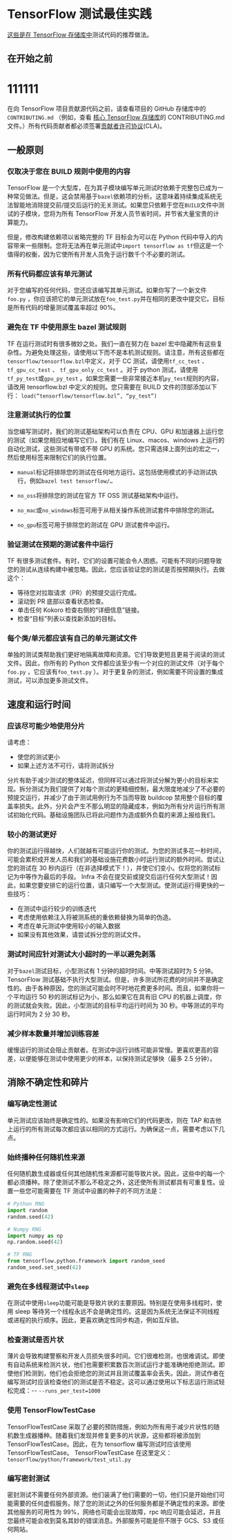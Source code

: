 # TensorFlow 测试最佳实践

[这些是在 TensorFlow 存储库中](https://github.com/tensorflow/tensorflow)测试代码的推荐做法。

## 在开始之前

# 111111

在向 TensorFlow 项目贡献源代码之前，请查看项目的 GitHub 存储库中的`CONTRIBUTING.md` （例如，查看 [核心 TensorFlow 存储库](https://github.com/tensorflow/tensorflow/blob/master/CONTRIBUTING.md)的 CONTRIBUTING.md 文件。）所有代码贡献者都必须签署[贡献者许可协议](https://cla.developers.google.com/clas)(CLA)。

## 一般原则

### 仅取决于您在 BUILD 规则中使用的内容

TensorFlow 是一个大型库，在为其子模块编写单元测试时依赖于完整包已成为一种常见做法。但是，这会禁用基于`bazel`依赖项的分析。这意味着持续集成系统无法智能地消除提交前/提交后运行的无关测试。如果您只依赖于您在`BUILD`文件中测试的子模块，您将为所有 TensorFlow 开发人员节省时间，并节省大量宝贵的计算能力。

但是，修改构建依赖项以省略完整的 TF 目标会为可以在 Python 代码中导入的内容带来一些限制。您将无法再在单元测试中`import tensorflow as tf`但这是一个值得的权衡，因为它使所有开发人员免于运行数千个不必要的测试。

### 所有代码都应该有单元测试

对于您编写的任何代码，您还应该编写其单元测试。如果你写了一个新文件`foo.py` ，你应该把它的单元测试放在`foo_test.py`并在相同的更改中提交它。目标是所有代码的增量测试覆盖率超过 90%。

### 避免在 TF 中使用原生 bazel 测试规则

TF 在运行测试时有很多微妙之处。我们一直在努力在 bazel 宏中隐藏所有这些复杂性。为避免处理这些，请使用以下而不是本机测试规则。请注意，所有这些都在`tensorflow/tensorflow.bzl`中定义，对于 CC 测试，请使用`tf_cc_test` 、 `tf_gpu_cc_test` 、 `tf_gpu_only_cc_test` 。对于 python 测试，请使用`tf_py_test`或`gpu_py_test` 。如果您需要一些非常接近本机`py_test`规则的内容，请改用 tensorflow.bzl 中定义的规则。您只需要在 BUILD 文件的顶部添加以下行： `load(“tensorflow/tensorflow.bzl”, “py_test”)`

### 注意测试执行的位置

当您编写测试时，我们的测试基础架构可以负责在 CPU、GPU 和加速器上运行您的测试（如果您相应地编写它们）。我们有在 Linux、macos、windows 上运行的自动化测试，这些测试有带或不带 GPU 的系统。您只需选择上面列出的宏之一，然后使用标签来限制它们的执行位置。

- `manual`标记将排除您的测试在任何地方运行。这包括使用模式的手动测试执行，例如`bazel test tensorflow/…`

- `no_oss`将排除您的测试在官方 TF OSS 测试基础架构中运行。

- `no_mac`或`no_windows`标签可用于从相关操作系统测试套件中排除您的测试。

- `no_gpu`标签可用于排除您的测试在 GPU 测试套件中运行。

### 验证测试在预期的测试套件中运行

TF 有很多测试套件。有时，它们的设置可能会令人困惑。可能有不同的问题导致您的测试从连续构建中被忽略。因此，您应该验证您的测试是否按预期执行。去做这个：

- 等待您对拉取请求（PR）的预提交运行完成。
- 滚动到 PR 底部以查看状态检查。
- 单击任何 Kokoro 检查右侧的“详细信息”链接。
- 检查“目标”列表以查找新添加的目标。

### 每个类/单元都应该有自己的单元测试文件

单独的测试类帮助我们更好地隔离故障和资源。它们导致更短且更易于阅读的测试文件。因此，你所有的 Python 文件都应该至少有一个对应的测试文件（对于每个`foo.py` ，它应该有`foo_test.py` ）。对于更复杂的测试，例如需要不同设置的集成测试，可以添加更多测试文件。

## 速度和运行时间

### 应该尽可能少地使用分片

请考虑：

- 使您的测试更小
- 如果上述方法不可行，请将测试拆分

分片有助于减少测试的整体延迟，但同样可以通过将测试分解为更小的目标来实现。拆分测试为我们提供了对每个测试的更精细控制，最大限度地减少了不必要的预提交运行，并减少了由于测试用例行为不当而导致 buildcop 禁用整个目标的覆盖率损失。此外，分片会产生不那么明显的隐藏成本，例如为所有分片运行所有测试初始化代码。基础设施团队已将此问题作为造成额外负载的来源上报给我们。

### 较小的测试更好

你的测试运行得越快，人们就越有可能运行你的测试。为您的测试多花一秒时间，可能会累积成开发人员和我们的基础设施花费数小时运行测试的额外时间。尝试让您的测试在 30 秒内运行（在非选择模式下！），并使它们变小。仅将您的测试标记为中等作为最后的手段。 Infra 不会在提交前或提交后运行任何大型测试！因此，如果您要安排它的运行位置，请只编写一个大型测试。使测试运行得更快的一些技巧：

- 在测试中运行较少的训练迭代
- 考虑使用依赖注入将被测系统的重依赖替换为简单的伪造。
- 考虑在单元测试中使用较小的输入数据
- 如果没有其他效果，请尝试拆分您的测试文件。

### 测试时间应针对测试大小超时的一半以避免剥落

对于`bazel`测试目标，小型测试有 1 分钟的超时时间。中等测试超时为 5 分钟。 TensorFlow 测试基础不执行大型测试。但是，许多测试所花费的时间并不是确定性的。由于各种原因，您的测试可能会时不时地花费更多时间。而且，如果你将一个平均运行 50 秒的测试标记为小，那么如果它在具有旧 CPU 的机器上调度，你的测试就会失败。因此，小型测试的目标平均运行时间为 30 秒。中等测试的平均运行时间为 2 分 30 秒。

### 减少样本数量并增加训练容差

缓慢运行的测试会阻止贡献者。在测试中运行训练可能非常慢。更喜欢更高的容差，以便能够在测试中使用更少的样本，以保持测试足够快（最多 2.5 分钟）。

## 消除不确定性和碎片

### 编写确定性测试

单元测试应该始终是确定性的。如果没有影响它们的代码更改，则在 TAP 和吉他上运行的所有测试每次都应该以相同的方式运行。为确保这一点，需要考虑以下几点。

### 始终播种任何随机性来源

任何随机数生成器或任何其他随机性来源都可能导致片状。因此，这些中的每一个都必须播种。除了使测试不那么不稳定之外，这还使所有测试都具有可重复性。设置一些您可能需要在 TF 测试中设置的种子的不同方法是：

```python
# Python RNG
import random
random.seed(42)

# Numpy RNG
import numpy as np
np.random.seed(42)

# TF RNG
from tensorflow.python.framework import random_seed
random_seed.set_seed(42)
```

### 避免在多线程测试中`sleep`

在测试中使用`sleep`功能可能是导致片状的主要原因。特别是在使用多线程时，使用 sleep 等待另一个线程永远不会是确定性的。这是因为系统无法保证不同线程或进程的执行顺序。因此，更喜欢确定性同步构造，例如互斥锁。

### 检查测试是否片状

薄片会导致构建警察和开发人员损失很多时间。它们很难检测，也很难调试。即使有自动系统来检测片状，他们也需要积累数百次测试运行才能准确地拒绝测试。即使他们检测到，他们也会拒绝您的测试并且测试覆盖率会丢失。因此，测试作者在编写测试时应该检查他们的测试是否不稳定。这可以通过使用以下标志运行测试轻松完成：-- `--runs_per_test=1000`

### 使用 TensorFlowTestCase

TensorFlowTestCase 采取了必要的预防措施，例如为所有用于减少片状性的随机数生成器播种。随着我们发现并修复更多的片状源，这些都将被添加到 TensorFlowTestCase。因此，在为 tensorflow 编写测试时应该使用 TensorFlowTestCase。 TensorFlowTestCase 在这里定义： `tensorflow/python/framework/test_util.py`

### 编写密封测试

密封测试不需要任何外部资源。他们装满了他们需要的一切，他们只是开始他们可能需要的任何虚假服务。除了您的测试之外的任何服务都是不确定性的来源。即使其他服务的可用性为 99%，网络也可能会出现故障，rpc 响应可能会延迟，并且您最终可能会收到莫名其妙的错误消息。外部服务可能是但不限于 GCS、S3 或任何网站。
